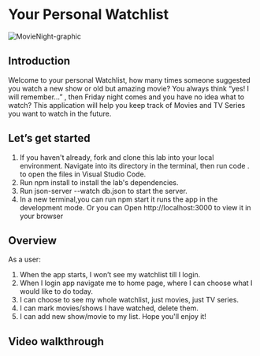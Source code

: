 # Your Personal Watchlist #
![MovieNight-graphic](https://user-images.githubusercontent.com/88262913/156851740-3092684a-66bc-4abf-891d-31628c122ea6.jpg)

## Introduction ##
Welcome to your personal Watchlist, how many times someone suggested you watch a new show or old but amazing movie? You always think “yes! I will remember…” ,  then Friday night comes and you have no idea what to watch? This application will help you keep track of Movies and TV Series you want to watch in the future.
## Let’s get started ##
1.  If you haven't already, fork and clone this lab into your local environment. Navigate into its directory in the terminal, then run code . to open the files in Visual Studio Code.
2.  Run npm install to install the lab's dependencies.
3.  Run json-server --watch db.json to start the server.
4.  In a new terminal,you can run npm start it runs the app in the development mode. Or you can Open http://localhost:3000 to view it in your browser

## Overview ##
As a user:
1.	When the app starts, I won’t see my watchlist till I login.
2.	When I login app navigate me to home page, where I can choose what I would like to do today.
3.	I can choose to see my whole watchlist, just movies, just TV series. 
4.	I can mark movies/shows I have watched, delete them.
5.	I can add new show/movie to my list.
Hope you'll enjoy it!

## Video walkthrough ##
